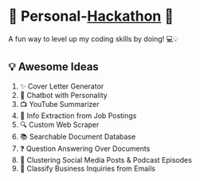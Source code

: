 # 🎉 Personal-[Hackathon](https://en.wikipedia.org/wiki/Hackathon) 🚀

A fun way to level up my coding skills by doing! 💻💡

## 💡 Awesome Ideas

1. ✨ Cover Letter Generator
2. 🤖 Chatbot with Personality
3. 📺 YouTube Summarizer
4. 📄 Info Extraction from Job Postings
5. 🔍 Custom Web Scraper
6. 📚 Searchable Document Database
7. ❓ Question Answering Over Documents
8. 🧩 Clustering Social Media Posts & Podcast Episodes
9. 📧 Classify Business Inquiries from Emails
